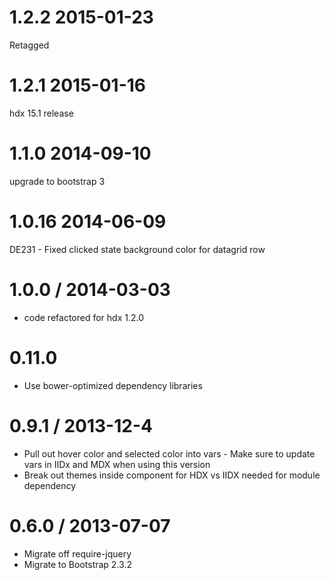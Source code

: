 1.2.2 2015-01-23
================
Retagged

1.2.1 2015-01-16
================
hdx 15.1 release


1.1.0 2014-09-10
================
upgrade to bootstrap 3

1.0.16 2014-06-09
==================
DE231 - Fixed clicked state background color for datagrid row

1.0.0 / 2014-03-03
===============
* code refactored for hdx 1.2.0

0.11.0
==================
* Use bower-optimized dependency libraries


0.9.1 / 2013-12-4
==================
* Pull out hover color and selected color into vars - Make sure to update vars in IIDx and MDX when using this version
* Break out themes inside component for HDX vs IIDX needed for module dependency



0.6.0 / 2013-07-07
==================
* Migrate off require-jquery
* Migrate to Bootstrap 2.3.2
